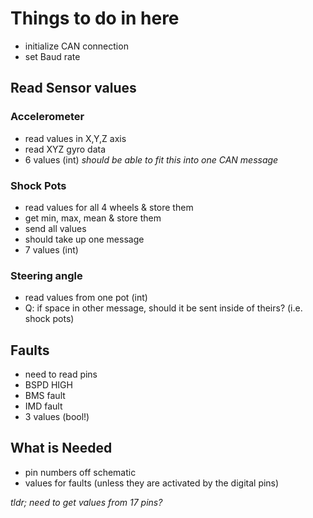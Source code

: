 # Things to do in here
- initialize CAN connection
- set Baud rate
## Read Sensor values
### Accelerometer
- read values in X,Y,Z axis
- read XYZ gyro data
- 6 values (int)
_should be able to fit this into one CAN message_

### Shock Pots 
- read values for all 4 wheels & store them 
- get min, max, mean & store them
- send all values
- should take up one message
- 7 values (int)

### Steering angle 
- read values from one pot (int)
- Q: if space in other message, should it be sent inside of theirs? (i.e. shock pots)


## Faults 
- need to read pins
- BSPD HIGH
- BMS fault
- IMD fault
- 3 values (bool!) 


## What is Needed
- pin numbers off schematic
- values for faults (unless they are activated by the digital pins) 




_tldr; need to get values from 17 pins?_
